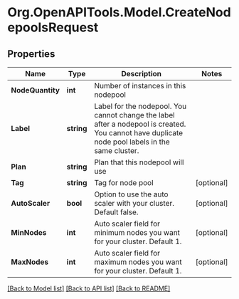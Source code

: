 # Org.OpenAPITools.Model.CreateNodepoolsRequest

## Properties

Name | Type | Description | Notes
------------ | ------------- | ------------- | -------------
**NodeQuantity** | **int** | Number of instances in this nodepool | 
**Label** | **string** | Label for the nodepool. You cannot change the label after a nodepool is created. You cannot have duplicate node pool labels in the same cluster. | 
**Plan** | **string** | Plan that this nodepool will use | 
**Tag** | **string** | Tag for node pool | [optional] 
**AutoScaler** | **bool** | Option to use the auto scaler with your cluster. Default false. | [optional] 
**MinNodes** | **int** | Auto scaler field for minimum nodes you want for your cluster. Default 1. | [optional] 
**MaxNodes** | **int** | Auto scaler field for maximum nodes you want for your cluster. Default 1. | [optional] 

[[Back to Model list]](../README.md#documentation-for-models) [[Back to API list]](../README.md#documentation-for-api-endpoints) [[Back to README]](../README.md)

